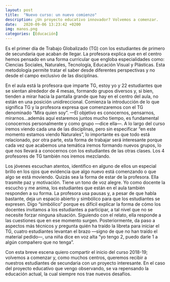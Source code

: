 ```yaml
---
layout: post
title:  "Nuevo curso: un nuevo comienzo"
description: ¿Un proyecto educativo innovador? Volvemos a comenzar.
date:   2020-09-06 13:23:42 +0200
img: manos.png
categories: [Educación]
---
```


Es el primer día de Trabajo Globalizado (TG) con los estudiantes de primero de secundaria que acaban de llegar. La profesora explica que en el centro hemos pensado en una forma curricular que engloba especialidades como: Ciencias Sociales, Naturales, Tecnología, Educación Visual y Plásticas. Esta metodología permite tratar el saber desde diferentes perspectivas y no desde el campo exclusivo de las disciplinas.

En el aula está la profesora que imparte TG, estoy yo y 22 estudiantes que se sientan alrededor de 4 mesas, formando grupos diversos y, si bien, tienden a mirar hacia la pantalla grande que hay en el centro del aula, no están en una posición unidireccional. Comienza la introducción de lo que significa TG y la profesora expresa que comenzaremos con el TG denominado “Mira quien soy”.  —El objetivo es conocernos, pensarnos, mirarnos…además aquí estaremos juntos mucho tiempo, es fundamental conocernos personalmente y como grupo —dice ella—. A lo largo del curso iremos viendo cada una de las disciplinas, pero sin especificar “en este momento estamos viendo Naturales”, lo importante es que todo está relacionado, por otra parte, esta forma de trabajar será interesante porque cada vez que acabemos una temática iremos formando nuevos grupos, lo que nos llevará a conocernos con los estudiantes de las otras clases. Los 4 profesores de TG también nos iremos mezclando.

Los jóvenes escuchan atentos, identifico en alguno de ellos un especial brillo en los ojos que evidencia que algo nuevo está comenzando o que algo se está moviendo. Quizás sea la forma de estar de la profesora. Ella trasmite paz y motivación. Tiene un tono de voz alegre. Yo como docente la escucho y me anima, los estudiantes que están en el aula también responden a su forma. La profesora usa pausas y, a pesar de que habla bastante, deja un espacio abierto y simbólico para que los estudiantes se expresen. Digo “simbólico” porque es difícil explicar la forma de cómo los docentes invitamos a los estudiantes a participar, a tal nivel que no se necesite forzar ninguna situación. Siguiendo con el relato, ella responde a las cuestiones que en ese momento surgen. Posteriormente, da paso a aspectos más técnicos y pregunta quién ha traído la libreta para iniciar el TG, cuatro estudiantes levantan el brazo —signo de que no han traído el material pedido—, una niña dice en voz alta “yo tengo 2, puedo darle 1 a algún compañero que no tenga”.

Con esta breve escena quiero compartir el inicio del curso 2018-19; volvemos a comenzar y, como muchos centros, queremos recibir a nuestros estudiantes de secundaria con un proyecto interesante. En el caso del proyecto educativo que vengo observando, se va repensando la educación actual, la cual siempre nos trae nuevos desafíos.